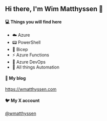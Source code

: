 ## Hi there, I'm Wim Matthyssen 👋


#### 💻 Things you will find here

* ☁️ Azure
* 📟 PowerShell
* 💪 Bicep
* ⚡ Azure Functions
* 🚀 Azure DevOps
* 🤖 All things Automation


#### 📝 My blog

https://wmatthyssen.com


#### 🐦 My X account

<a href="https://twitter.com/wmatthyssen" target="_blank">@wmatthyssen</a>

